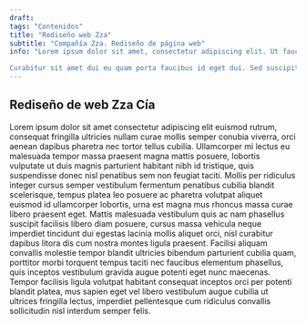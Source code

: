 ```yaml
---
draft:
tags: "Contenidos"
title: "Rediseño web Zza"
subtitle: "Compañía Zza. Rediseño de página web"
info: "Lorem ipsum dolor sit amet, consectetur adipiscing elit. Ut faucibus elementum enim sit amet rhoncus. Praesent nec laoreet augue, et bibendum mauris. Etiam vel porttitor libero, nec malesuada sem. Nulla facilisi. Nam efficitur turpis quis lectus tempus feugiat. Aenean at luctus risus. Nullam faucibus suscipit egestas. Quisque tincidunt mauris condimentum tellus laoreet, quis tempor ipsum elementum.

Curabitur sit amet dui eu quam porta faucibus id eget dui. Sed suscipit feugiat eros, ut volutpat lacus sagittis ac. Nullam sagittis urna ut urna ornare fringilla. Nullam et turpis id ligula rhoncus ultricies sed vel lacus. Sed finibus venenatis molestie. Donec vehicula id sapien et ultrices. Nunc mollis pharetra augue ut sagittis. Praesent urna erat, imperdiet quis arcu in, sollicitudin tempor enim. Sed arcu diam, commodo non dignissim at, aliquam in magna."
---
```


## Rediseño de web Zza Cía

Lorem ipsum dolor sit amet consectetur adipiscing elit euismod rutrum, consequat fringilla ultricies nullam curae mollis semper conubia viverra, orci aenean dapibus pharetra nec tortor tellus cubilia. Ullamcorper mi lectus eu malesuada tempor massa praesent magna mattis posuere, lobortis vulputate ut duis magnis parturient habitant nibh id tristique, quis suspendisse donec nisl penatibus sem non feugiat taciti. Mollis per ridiculus integer cursus semper vestibulum fermentum penatibus cubilia blandit scelerisque, tempus platea leo posuere ac pharetra volutpat aliquet euismod id ullamcorper lobortis, urna est magna mus rhoncus massa curae libero praesent eget. Mattis malesuada vestibulum quis ac nam phasellus suscipit facilisis libero diam posuere, cursus massa vehicula neque imperdiet tincidunt dui egestas lacinia mollis aliquet orci, nisl curabitur dapibus litora dis cum nostra montes ligula praesent. Facilisi aliquam convallis molestie tempor blandit ultricies bibendum parturient cubilia quam, porttitor morbi torquent tempus taciti nec faucibus elementum phasellus, quis inceptos vestibulum gravida augue potenti eget nunc maecenas. Tempor facilisis ligula volutpat habitant consequat inceptos orci per potenti blandit platea, mus sapien eget vel libero vestibulum augue cubilia ut ultrices fringilla lectus, imperdiet pellentesque cum ridiculus convallis sollicitudin nisl interdum semper felis.